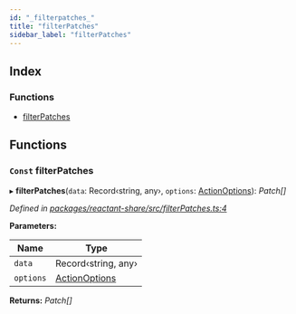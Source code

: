 ```yaml
---
id: "_filterpatches_"
title: "filterPatches"
sidebar_label: "filterPatches"
---
```


## Index

### Functions

* [filterPatches](_filterpatches_.md#const-filterpatches)

## Functions

### `Const` filterPatches

▸ **filterPatches**(`data`: Record‹string, any›, `options`: [ActionOptions](_interfaces_.md#actionoptions)): *Patch[]*

*Defined in [packages/reactant-share/src/filterPatches.ts:4](https://github.com/unadlib/reactant/blob/02f8f232/packages/reactant-share/src/filterPatches.ts#L4)*

**Parameters:**

Name | Type |
------ | ------ |
`data` | Record‹string, any› |
`options` | [ActionOptions](_interfaces_.md#actionoptions) |

**Returns:** *Patch[]*
